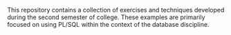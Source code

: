 This repository contains a collection of exercises and techniques developed during the second semester of college.
These examples are primarily focused on using PL/SQL within the context of the database discipline.